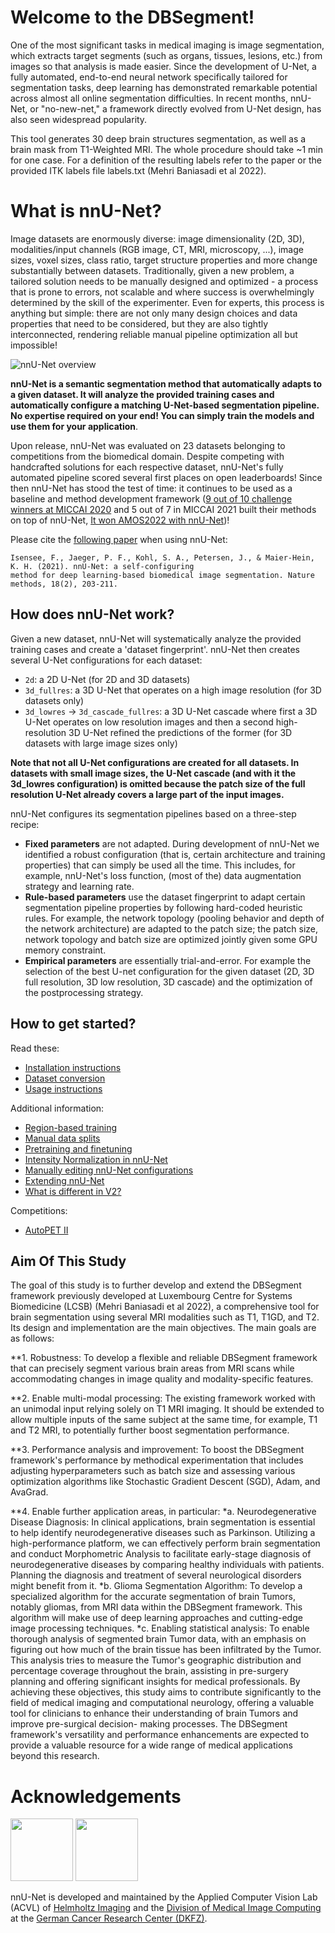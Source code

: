 # Welcome to the DBSegment!

One of the most significant tasks in medical imaging is image segmentation, which extracts target
segments (such as organs, tissues, lesions, etc.) from images so that analysis is made easier. Since
the development of U-Net, a fully automated, end-to-end neural network specifically tailored for
segmentation tasks, deep learning has demonstrated remarkable potential across almost all online
segmentation difficulties. In recent months, nnU-Net, or "no-new-net," a framework directly evolved
from U-Net design, has also seen widespread popularity.

This tool generates 30 deep brain structures segmentation, as well as a brain mask from T1-Weighted MRI. The whole procedure should take ~1 min for one case. For a definition of the resulting labels refer to the paper or the provided ITK labels file labels.txt (Mehri Baniasadi et al 2022).

# What is nnU-Net?
Image datasets are enormously diverse: image dimensionality (2D, 3D), modalities/input channels (RGB image, CT, MRI, microscopy, ...), 
image sizes, voxel sizes, class ratio, target structure properties and more change substantially between datasets. 
Traditionally, given a new problem, a tailored solution needs to be manually designed and optimized  - a process that 
is prone to errors, not scalable and where success is overwhelmingly determined by the skill of the experimenter. Even 
for experts, this process is anything but simple: there are not only many design choices and data properties that need to 
be considered, but they are also tightly interconnected, rendering reliable manual pipeline optimization all but impossible! 

![nnU-Net overview](documentation/assets/nnU-Net_overview.png)

**nnU-Net is a semantic segmentation method that automatically adapts to a given dataset. It will analyze the provided 
training cases and automatically configure a matching U-Net-based segmentation pipeline. No expertise required on your 
end! You can simply train the models and use them for your application**.

Upon release, nnU-Net was evaluated on 23 datasets belonging to competitions from the biomedical domain. Despite competing 
with handcrafted solutions for each respective dataset, nnU-Net's fully automated pipeline scored several first places on 
open leaderboards! Since then nnU-Net has stood the test of time: it continues to be used as a baseline and method 
development framework ([9 out of 10 challenge winners at MICCAI 2020](https://arxiv.org/abs/2101.00232) and 5 out of 7 
in MICCAI 2021 built their methods on top of nnU-Net, 
 [It won AMOS2022 with nnU-Net](https://amos22.grand-challenge.org/final-ranking/))!

Please cite the [following paper](https://www.google.com/url?q=https://www.nature.com/articles/s41592-020-01008-z&sa=D&source=docs&ust=1677235958581755&usg=AOvVaw3dWL0SrITLhCJUBiNIHCQO) when using nnU-Net:

    Isensee, F., Jaeger, P. F., Kohl, S. A., Petersen, J., & Maier-Hein, K. H. (2021). nnU-Net: a self-configuring 
    method for deep learning-based biomedical image segmentation. Nature methods, 18(2), 203-211.


## How does nnU-Net work?
Given a new dataset, nnU-Net will systematically analyze the provided training cases and create a 'dataset fingerprint'. 
nnU-Net then creates several U-Net configurations for each dataset: 
- `2d`: a 2D U-Net (for 2D and 3D datasets)
- `3d_fullres`: a 3D U-Net that operates on a high image resolution (for 3D datasets only)
- `3d_lowres` → `3d_cascade_fullres`: a 3D U-Net cascade where first a 3D U-Net operates on low resolution images and 
then a second high-resolution 3D U-Net refined the predictions of the former (for 3D datasets with large image sizes only)

**Note that not all U-Net configurations are created for all datasets. In datasets with small image sizes, the 
U-Net cascade (and with it the 3d_lowres configuration) is omitted because the patch size of the full 
resolution U-Net already covers a large part of the input images.**

nnU-Net configures its segmentation pipelines based on a three-step recipe:
- **Fixed parameters** are not adapted. During development of nnU-Net we identified a robust configuration (that is, certain architecture and training properties) that can 
simply be used all the time. This includes, for example, nnU-Net's loss function, (most of the) data augmentation strategy and learning rate.
- **Rule-based parameters** use the dataset fingerprint to adapt certain segmentation pipeline properties by following 
hard-coded heuristic rules. For example, the network topology (pooling behavior and depth of the network architecture) 
are adapted to the patch size; the patch size, network topology and batch size are optimized jointly given some GPU 
memory constraint. 
- **Empirical parameters** are essentially trial-and-error. For example the selection of the best U-net configuration 
for the given dataset (2D, 3D full resolution, 3D low resolution, 3D cascade) and the optimization of the postprocessing strategy.

## How to get started?
Read these:
- [Installation instructions](documentation/installation_instructions.md)
- [Dataset conversion](documentation/dataset_format.md)
- [Usage instructions](documentation/how_to_use_nnunet.md)

Additional information:
- [Region-based training](documentation/region_based_training.md)
- [Manual data splits](documentation/manual_data_splits.md)
- [Pretraining and finetuning](documentation/pretraining_and_finetuning.md)
- [Intensity Normalization in nnU-Net](documentation/explanation_normalization.md)
- [Manually editing nnU-Net configurations](documentation/explanation_plans_files.md)
- [Extending nnU-Net](documentation/extending_nnunet.md)
- [What is different in V2?](documentation/changelog.md)

Competitions:
- [AutoPET II](documentation/competitions/AutoPETII.md)

[//]: # (- [Ignore label]&#40;documentation/ignore_label.md&#41;)

## Aim Of This Study

The goal of this study is to further develop and extend the DBSegment framework previously
developed at Luxembourg Centre for Systems Biomedicine (LCSB) (Mehri Baniasadi et al 2022), a comprehensive tool
for brain segmentation using several MRI modalities such as T1, T1GD, and T2. Its design and
implementation are the main objectives. The main goals are as follows:

**1. Robustness: To develop a flexible and reliable DBSegment framework that can precisely
segment various brain areas from MRI scans while accommodating changes in image
quality and modality-specific features.

**2. Enable multi-modal processing: The existing framework worked with an unimodal input
relying solely on T1 MRI imaging. It should be extended to allow multiple inputs of the same
subject at the same time, for example, T1 and T2 MRI, to potentially further boost
segmentation performance.

**3. Performance analysis and improvement: To boost the DBSegment framework's
performance by methodical experimentation that includes adjusting hyperparameters such
as batch size and assessing various optimization algorithms like Stochastic Gradient
Descent (SGD), Adam, and AvaGrad.

**4. Enable further application areas, in particular:
*a. Neurodegenerative Disease Diagnosis: In clinical applications, brain
segmentation is essential to help identify neurodegenerative diseases such as
Parkinson. Utilizing a high-performance platform, we can effectively perform brain
segmentation and conduct Morphometric Analysis to facilitate early-stage diagnosis
of neurodegenerative diseases by comparing healthy individuals with patients.
Planning the diagnosis and treatment of several neurological disorders might
benefit from it.
*b. Glioma Segmentation Algorithm: To develop a specialized algorithm for the
accurate segmentation of brain Tumors, notably gliomas, from MRI data within the
DBSegment framework. This algorithm will make use of deep learning approaches
and cutting-edge image processing techniques.
*c. Enabling statistical analysis: To enable thorough analysis of segmented brain
Tumor data, with an emphasis on figuring out how much of the brain tissue has
been infiltrated by the Tumor. This analysis tries to measure the Tumor's geographic
distribution and percentage coverage throughout the brain, assisting in pre-surgery
planning and offering significant insights for medical professionals. By achieving
these objectives, this study aims to contribute significantly to the field of medical
imaging and computational neurology, offering a valuable tool for clinicians to
enhance their understanding of brain Tumors and improve pre-surgical decision-
making processes. The DBSegment framework's versatility and performance
enhancements are expected to provide a valuable resource for a wide range of
medical applications beyond this research.

# Acknowledgements
<img src="documentation/assets/HI_Logo.png" height="100px" />

<img src="documentation/assets/dkfz_logo.png" height="100px" />

nnU-Net is developed and maintained by the Applied Computer Vision Lab (ACVL) of [Helmholtz Imaging](http://helmholtz-imaging.de) 
and the [Division of Medical Image Computing](https://www.dkfz.de/en/mic/index.php) at the 
[German Cancer Research Center (DKFZ)](https://www.dkfz.de/en/index.html).
